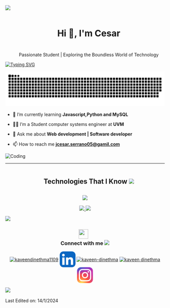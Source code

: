 <!--horizontal divider(gradiant)-->
<img src="https://user-images.githubusercontent.com/73097560/115834477-dbab4500-a447-11eb-908a-139a6edaec5c.gif">

<!--h1 without bottom border-->
<div id="user-content-toc">
  <ul align="center">
    <summary><h1 style="display: inline-block">Hi 👋, I'm Cesar </h1><h3 align="center"></h3></summary>
    Passionate Student | Exploring the Boundless World of Technology
  </ul>
</div>

<a href="https://git.io/typing-svg"><img src="https://readme-typing-svg.demolab.com?font=Fira+Code&duration=950&pause=1000&random=false&width=435&lines=Desarrollador+Web;Web+Developer;Systems+Engineer;Ingeniero+En+Sistemas;Software+Developer;Desarrollador+de+Software" alt="Typing SVG" /></a>


<!--- snake -->
<div align="center">
  <img  src="https://github.com/1999AZZAR/1999AZZAR/blob/main/resources/img/grid-snake.svg"
       alt="snake" /></a>
</div>


<tr border="none">
<td width="50%" align="left">
  
- 🌱 I’m currently learning **Javascript,Python and MySQL**

- 🧑‍🎓 I’m a Student computer systems engineer at **UVM**

- 💬 Ask me about **Web development | Software developer**

- 📫 How to reach me **jcesar.serrano05@gamil.com**

</td>
<td width="50%" align="center">

  <img align="center" alt="Coding" width="450" src="https://repository-images.githubusercontent.com/588181932/e36ec678-7984-4cdd-8e4c-a3932772ff8e">

  
  </td>
</tr>
</table>

---


<!--h1 without bottom border-->
<div id="user-content-toc">
  <ul align="center">  
  <summary><h2 style="display: inline-block">Technologies That I Know <img src = "https://media2.giphy.com/media/QssGEmpkyEOhBCb7e1/giphy.gif?cid=ecf05e47a0n3gi1bfqntqmob8g9aid1oyj2wr3ds3mg700bl&rid=giphy.gif" width = 32px></h2></summary>
  </ul>
</div>
<!--tech stack icons-->
<p align="center">
  <a href="https://skillicons.dev">
    <img src="https://skillicons.dev/icons?i=git,css,discord,github,html,js,linux,mysql,nodejs,postman,py,vscode&perline=14" />
  </a>
<p align="center">
<a href="https://github.com/drrk2">
  <img height="180em" src="https://github-readme-stats-eight-theta.vercel.app/api?username=drrk2&show_icons=true&theme=algolia&include_all_commits=true&count_private=true"/>
  <img height="180em" src="https://github-readme-stats-eight-theta.vercel.app/api/top-langs/?username=drrk2&layout=compact&langs_count=8&theme=algolia"/>
</a>
</p>
</p>
<img src="https://user-images.githubusercontent.com/73097560/115834477-dbab4500-a447-11eb-908a-139a6edaec5c.gif">
<!-- Inicio el Connect with me -->
<h3 align="center" > <a href="https://api.whatsapp.com/send?phone=+523322446053&text=%C2%A1Hola!%20Acabo%20de%20ver%20tu%20perfil%20en%20GitHub%20quisiera%20mas%20informaci%C3%B3n.%20%F0%9F%98%83"><img src="https://media.giphy.com/media/iY8CRBdQXODJSCERIr/giphy.gif" width="30" height="30" style="margin-right: 10px;"></a><br>Connect with me <img src='https://raw.githubusercontent.com/ShahriarShafin/ShahriarShafin/main/Assets/handshake.gif' width="100px"> </br> </h3>

<p align="center">
<a href="https://www.youtube.com/channel/UCJPRbxNjnavUCE1oKtLjwrQ" target="blank"><img align="center" src="https://static-00.iconduck.com/assets.00/youtube-icon-2048x2048-gedp2icy.png" alt="kaveendinethma1109" height="50" width="50" /></a>
<a href="https://linkedin.com/in/kaveendinethma" target="blank"><img align="center" src="https://github.com/tandpfun/skill-icons/blob/main/icons/LinkedIn.svg" alt="kaveendinethma" height="50" width="50" /></a>
<a href="https://stackoverflow.com/users/22345746/kaveen-dinethma" target="blank"><img align="center" src="https://raw.githubusercontent.com/rahuldkjain/github-profile-readme-generator/master/src/images/icons/Social/stack-overflow.svg" alt="kaveen-dinethma" height="50" width="50" /></a>
<a href="https://fb.com/kaveen dinethma" target="blank"><img align="center" src="https://raw.githubusercontent.com/rahuldkjain/github-profile-readme-generator/master/src/images/icons/Social/facebook.svg" alt="kaveen dinethma" height="50" width="50" /></a>
<a href="https://instagram.com/kavee_dineth" target="blank"><img align="center" src="https://github.com/tandpfun/skill-icons/blob/main/icons/Instagram.svg" alt="kavee_dineth" height="50" width="50" /></a>
</p>

<!-- Fin el Connect with me -->
<img src="https://user-images.githubusercontent.com/73097560/115834477-dbab4500-a447-11eb-908a-139a6edaec5c.gif">

Last Edited on: 14/1/2024
